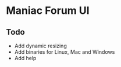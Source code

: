 # Maniac Forum UI

## Todo

* Add dynamic resizing
* Add binaries for Linux, Mac and Windows
* Add help
